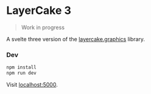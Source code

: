 LayerCake 3
===

> Work in progress

A svelte three version of the [layercake.graphics](https://layercake.graphics) library.

### Dev

```sh
npm install
npm run dev
```

Visit [localhost:5000](http://localhost:5000).
